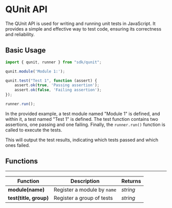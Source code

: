 # QUnit API

The QUnit API is used for writing and running unit tests in JavaScript. It provides a simple and effective way to test code, ensuring its correctness and reliability.

## Basic Usage

```javascript
import { qunit, runner } from "sdk/qunit";

qunit.module('Module 1:');

qunit.test("Test 1", function (assert) {
    assert.ok(true, 'Passing assertion');
    assert.ok(false, 'Failing assertion');
});

runner.run();
```

In the provided example, a test module named "Module 1" is defined, and within it, a test named "Test 1" is defined. The test function contains two assertions, one passing and one failing. Finally, the `runner.run()` function is called to execute the tests.

This will output the test results, indicating which tests passed and which ones failed.

## Functions

---

Function     | Description | Returns
------------ | ----------- | --------
**module(name)**   | Register a module by `name` | *string*
**test(title, group)**   | Register a group of tests | *string*
